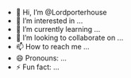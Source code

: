 - 👋 Hi, I’m @Lordporterhouse
- 👀 I’m interested in ...
- 🌱 I’m currently learning ...
- 💞️ I’m looking to collaborate on ...
- 📫 How to reach me ...
- 😄 Pronouns: ...
- ⚡ Fun fact: ...

<!---
Lordporterhouse/Lordporterhouse is a ✨ special ✨ repository because its `README.md` (this file) appears on your GitHub profile.
You can click the Preview link to take a look at your changes.
--->
